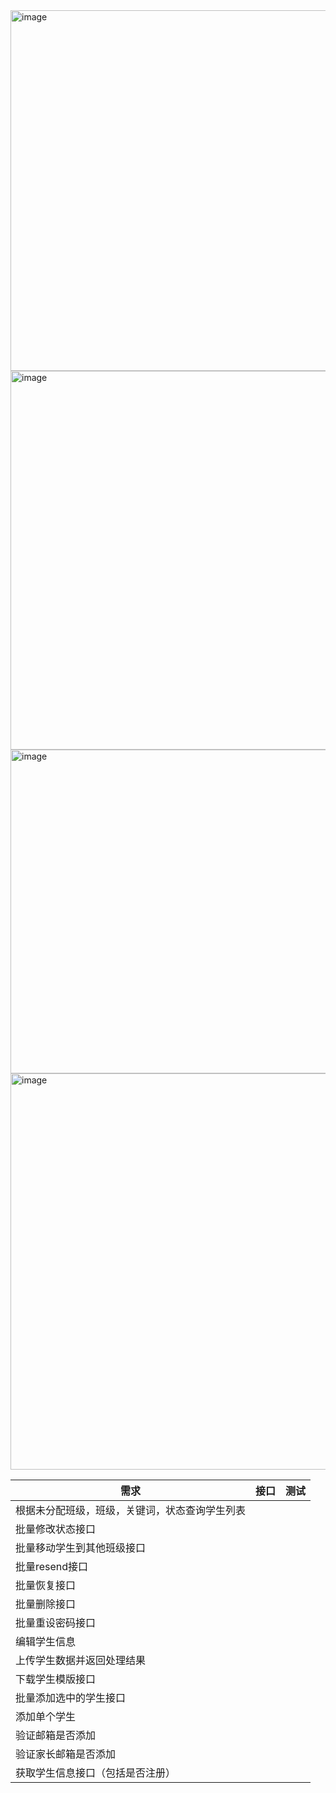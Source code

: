 <img width="577" alt="image" src="https://user-images.githubusercontent.com/8150260/173975140-c637b647-7901-4017-ba88-6ced5d0062f6.png">
<img width="606" alt="image" src="https://user-images.githubusercontent.com/8150260/173975394-6266bd7f-4d3e-4362-9964-e0f55b0cd3b1.png">
<img width="518" alt="image" src="https://user-images.githubusercontent.com/8150260/173975461-95526fd9-ff45-4fbc-bf92-99354a08afeb.png">
<img width="634" alt="image" src="https://user-images.githubusercontent.com/8150260/173975722-18253073-b38c-4e6a-b213-cdae715feb45.png">

| 需求                                           | 接口 | 测试 |
| ---------------------------------------------- | ---- | ---- |
| 根据未分配班级，班级，关键词，状态查询学生列表 |      |      |
| 批量修改状态接口                               |      |      |
| 批量移动学生到其他班级接口                     |      |      |
| 批量resend接口                                 |      |      |
| 批量恢复接口                                   |      |      |
| 批量删除接口                                   |      |      |
| 批量重设密码接口                               |      |      |
| 编辑学生信息                                   |      |      |
| 上传学生数据并返回处理结果                     |      |      |
| 下载学生模版接口                               |      |      |
| 批量添加选中的学生接口                         |      |      |
| 添加单个学生                                   |      |      |
| 验证邮箱是否添加                               |      |      |
| 验证家长邮箱是否添加                           |      |      |
| 获取学生信息接口（包括是否注册）               |      |      |

